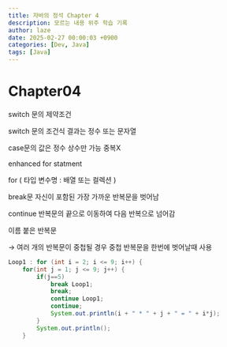 ```yaml
---
title: 자바의 정석 Chapter 4
description: 모르는 내용 위주 학습 기록
author: laze
date: 2025-02-27 00:00:03 +0900
categories: [Dev, Java]
tags: [Java]
---
```

# Chapter04

switch 문의 제약조건

switch 문의 조건식 결과는 정수 또는 문자열

case문의 값은 정수 상수만 가능 중복X

enhanced for statment

for ( 타입 변수명 : 배열 또는 컬렉션 )

break문 자신이 포함된 가장 가까운 반복문을 벗어남

continue 반복문의 끝으로 이동하여 다음 반복으로 넘어감

이름 붙은 반복문

→ 여러 개의 반복문이 중첩될 경우 중첩 반복문을 한번에 벗어날때 사용

```java
Loop1 : for (int i = 2; i <= 9; i++) {
	for(int j = 1; j <= 9; j++) {
		if(j==5)
			break Loop1;
			break;
			continue Loop1;
			continue;
			System.out.println(i + " * " + j + " = " + i*j);
		}
		System.out.println();
	}
```